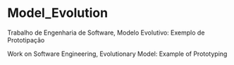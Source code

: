Model_Evolution
===============

Trabalho de Engenharia de Software, Modelo Evolutivo: Exemplo de Prototipação

Work on Software Engineering, Evolutionary Model: Example of Prototyping
